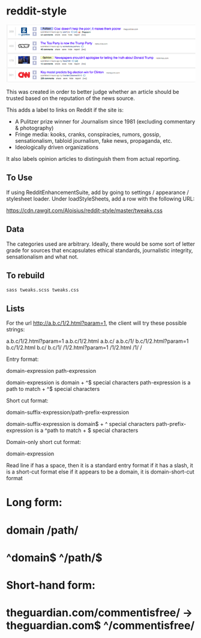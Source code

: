 # reddit-style

![](docs/screenshot.png?raw=true)

This was created in order to better judge whether an article should be
trusted based on the reputation of the news source.

This adds a label to links on Reddit if the site is:

* A Pulitzer prize winner for Journalism since 1981 (excluding commentary & photography)
* Fringe media: kooks, cranks, conspiracies, rumors, gossip, sensationalism, tabloid journalism, fake news, propaganda, etc.
* Ideologically driven organizations

It also labels opinion articles to distinguish them from actual reporting.


## To Use


If using RedditEnhancementSuite, add by going to settings / appearance /
stylesheet loader. Under loadStyleSheets, add a row with the following URL:

https://cdn.rawgit.com/Aloisius/reddit-style/master/tweaks.css


## Data

The categories used are arbitrary. Ideally, there would be some sort of letter grade for sources that
encapsulates ethical standards, journalistic integrity, sensationalism and what not.


## To rebuild

```shell
sass tweaks.scss tweaks.css
```

## Lists

For the url http://a.b.c/1/2.html?param=1, the client will try these
possible strings:

a.b.c/1/2.html?param=1
a.b.c/1/2.html
a.b.c/
a.b.c/1/
b.c/1/2.html?param=1
b.c/1/2.html
b.c/
b.c/1/
/1/2.html?param=1
/1/2.html
/1/
/


Entry format:

domain-expression path-expression

domain-expression is domain + ^$ special characters
path-expression is a path to match + ^$ special characters

Short cut format:

domain-suffix-expression/path-prefix-expression

domain-suffix-expression is domain$ + ^ special characters
path-prefix-expression is a ^path to match + $ special characters

Domain-only short cut format:

domain-expression


Read line
if has a space, then it is a standard entry format
if it has a slash, it is a short-cut format
else if it appears to be a domain, it is domain-short-cut format

# Long form:
# domain /path/
# ^domain$ ^/path/$
#
# Short-hand form:
# theguardian.com/commentisfree/ -> theguardian.com$ ^/commentisfree/
#
